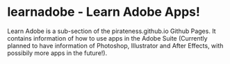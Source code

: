 # learnadobe - Learn Adobe Apps!
Learn Adobe is a sub-section of the pirateness.github.io Github Pages. It contains information of how to use apps in the Adobe Suite (Currently planned to have information of Photoshop, Illustrator and After Effects, with possibily more apps in the future!).
